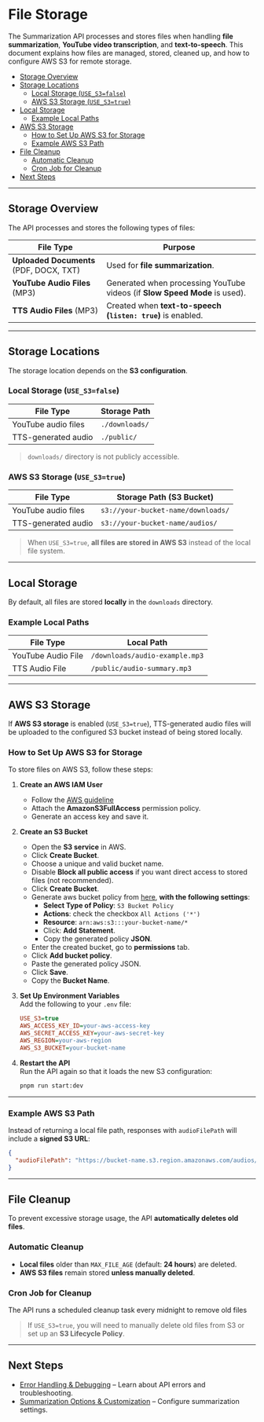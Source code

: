 <h1>File Storage</h1>

The Summarization API processes and stores files when handling **file summarization**, **YouTube video transcription**, and **text-to-speech**. This document explains how files are managed, stored, cleaned up, and how to configure AWS S3 for remote storage.

- [Storage Overview](#storage-overview)
- [Storage Locations](#storage-locations)
  - [Local Storage (`USE_S3=false`)](#local-storage-use_s3false)
  - [AWS S3 Storage (`USE_S3=true`)](#aws-s3-storage-use_s3true)
- [Local Storage](#local-storage)
  - [Example Local Paths](#example-local-paths)
- [AWS S3 Storage](#aws-s3-storage)
  - [How to Set Up AWS S3 for Storage](#how-to-set-up-aws-s3-for-storage)
  - [Example AWS S3 Path](#example-aws-s3-path)
- [File Cleanup](#file-cleanup)
  - [Automatic Cleanup](#automatic-cleanup)
  - [Cron Job for Cleanup](#cron-job-for-cleanup)
- [Next Steps](#next-steps)

---

## Storage Overview

The API processes and stores the following types of files:

| File Type                               | Purpose                                                                    |
| --------------------------------------- | -------------------------------------------------------------------------- |
| **Uploaded Documents** (PDF, DOCX, TXT) | Used for **file summarization**.                                           |
| **YouTube Audio Files** (MP3)           | Generated when processing YouTube videos (if **Slow Speed Mode** is used). |
| **TTS Audio Files** (MP3)               | Created when **text-to-speech (`listen: true`)** is enabled.               |

---

## Storage Locations

The storage location depends on the **S3 configuration**.

### Local Storage (`USE_S3=false`)

| File Type           | Storage Path   |
| ------------------- | -------------- |
| YouTube audio files | `./downloads/` |
| TTS-generated audio | `./public/`    |

> `downloads/` directory is not publicly accessible.

### AWS S3 Storage (`USE_S3=true`)

| File Type           | Storage Path (S3 Bucket)         |
| ------------------- | -------------------------------- |
| YouTube audio files | `s3://your-bucket-name/downloads/`  |
| TTS-generated audio | `s3://your-bucket-name/audios/`     |

> When `USE_S3=true`, **all files are stored in AWS S3** instead of the local file system.

---

## Local Storage

By default, all files are stored **locally** in the `downloads` directory.

### Example Local Paths

| File Type          | Local Path                     |
| ------------------ | ------------------------------ |
| YouTube Audio File | `/downloads/audio-example.mp3` |
| TTS Audio File     | `/public/audio-summary.mp3`    |

---

## AWS S3 Storage

If **AWS S3 storage** is enabled (`USE_S3=true`), TTS-generated audio files will be uploaded to the configured S3 bucket instead of being stored locally.

### How to Set Up AWS S3 for Storage

To store files on AWS S3, follow these steps:

1. **Create an AWS IAM User**

   - Follow the [AWS guideline](https://docs.aws.amazon.com/IAM/latest/UserGuide/id_users_create.html)
   - Attach the **AmazonS3FullAccess** permission policy.
   - Generate an access key and save it.

2. **Create an S3 Bucket**

   - Open the **S3 service** in AWS.
   - Click **Create Bucket**.
   - Choose a unique and valid bucket name.
   - Disable **Block all public access** if you want direct access to stored files (not recommended).
   - Click **Create Bucket**.
   - Generate aws bucket policy from [here](https://awspolicygen.s3.amazonaws.com/policygen.html), **with the following settings**:
     - **Select Type of Policy**: `S3 Bucket Policy`
     - **Actions**: check the checkbox `All Actions ('*')`
     - **Resource**: `arn:aws:s3:::your-bucket-name/*`
     - Click: **Add Statement**.
     - Copy the generated policy **JSON**.
   - Enter the created bucket, go to **permissions** tab.
   - Click **Add bucket policy**.
   - Paste the generated policy JSON.
   - Click **Save**.
   - Copy the **Bucket Name**.

3. **Set Up Environment Variables**  
   Add the following to your `.env` file:

   ```ini
   USE_S3=true
   AWS_ACCESS_KEY_ID=your-aws-access-key
   AWS_SECRET_ACCESS_KEY=your-aws-secret-key
   AWS_REGION=your-aws-region
   AWS_S3_BUCKET=your-bucket-name
   ```

4. **Restart the API**  
   Run the API again so that it loads the new S3 configuration:

   ```sh
   pnpm run start:dev
   ```

---

### Example AWS S3 Path

Instead of returning a local file path, responses with `audioFilePath` will include a **signed S3 URL**:

```json
{
  "audioFilePath": "https://bucket-name.s3.region.amazonaws.com/audios/audio-summary.mp3"
}
```

---

## File Cleanup

To prevent excessive storage usage, the API **automatically deletes old files**.

### Automatic Cleanup

- **Local files** older than `MAX_FILE_AGE` (default: **24 hours**) are deleted.
- **AWS S3 files** remain stored **unless manually deleted**.

### Cron Job for Cleanup

The API runs a scheduled cleanup task every midnight to remove old files

> If `USE_S3=true`, you will need to manually delete old files from S3 or set up an **S3 Lifecycle Policy**.

---

## Next Steps

- [Error Handling & Debugging](./error-handling-debugging.md) – Learn about API errors and troubleshooting.
- [Summarization Options & Customization](./summarization-options-customization.md) – Configure summarization settings.
